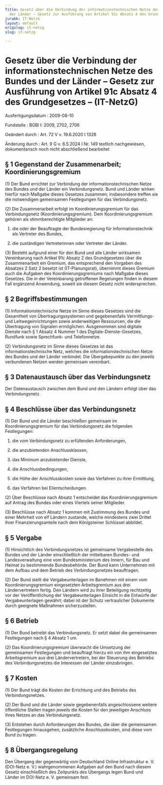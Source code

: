 ```yaml
---
Title: Gesetz über die Verbindung der informationstechnischen Netze des Bundes und
  der Länder – Gesetz zur Ausführung von Artikel 91c Absatz 4 des Grundgesetzes –
jurabk: IT-NetzG
layout: default
origslug: it-netzg
slug: it-netzg

---
```


# Gesetz über die Verbindung der informationstechnischen Netze des Bundes und der Länder – Gesetz zur Ausführung von Artikel 91c Absatz 4 des Grundgesetzes – (IT-NetzG)

Ausfertigungsdatum
:   2009-08-10

Fundstelle
:   BGBl I: 2009, 2702, 2706

Geändert durch
:   Art. 72 V v. 19.6.2020 I 1328

Änderung durch
:   Art. 9 G v. 6.5.2024 I Nr. 149 textlich nachgewiesen, dokumentarisch noch nicht abschließend bearbeitet


## § 1 Gegenstand der Zusammenarbeit; Koordinierungsgremium

(1) Der Bund errichtet zur Verbindung der informationstechnischen Netze des Bundes und der Länder ein Verbindungsnetz. Bund und Länder wirken hierfür nach Maßgabe dieses Gesetzes zusammen; insbesondere treffen sie die notwendigen gemeinsamen Festlegungen für das Verbindungsnetz.

(2) Die Zusammenarbeit erfolgt im Koordinierungsgremium für das Verbindungsnetz (Koordinierungsgremium). Dem Koordinierungsgremium gehören als stimmberechtigte Mitglieder an:

1.  die oder der Beauftragte der Bundesregierung für Informationstechnik als Vertreter des Bundes,


2.  die zuständigen Vertreterinnen oder Vertreter der Länder.




(3) Besteht aufgrund einer für den Bund und alle Länder wirksamen Vereinbarung nach Artikel 91c Absatz 2 des Grundgesetzes über die Zusammenarbeit ein Gremium, das entsprechend den Vorgaben des Absatzes 2 Satz 2 besetzt ist (IT-Planungsrat), übernimmt dieses Gremium auch die Aufgaben des Koordinierungsgremiums nach Maßgabe dieses Gesetzes. Die in der Vereinbarung getroffenen Regelungen finden in diesem Fall ergänzend Anwendung, soweit sie diesem Gesetz nicht widersprechen.


## § 2 Begriffsbestimmungen

(1) Informationstechnische Netze im Sinne dieses Gesetzes sind die Gesamtheit von Übertragungssystemen und gegebenenfalls Vermittlungs- und Leitwegeinrichtungen sowie anderweitigen Ressourcen, die die Übertragung von Signalen ermöglichen. Ausgenommen sind digitale Dienste nach § 1 Absatz 4 Nummer 1 des Digitale-Dienste-Gesetzes, Rundfunk sowie Sprechfunk- und Telefonnetze.

(2) Verbindungsnetz im Sinne dieses Gesetzes ist das informationstechnische Netz, welches die informationstechnischen Netze des Bundes und der Länder verbindet. Die Übergabepunkte zu den jeweils verbundenen Netzen werden gemeinsam vereinbart.


## § 3 Datenaustausch über das Verbindungsnetz

Der Datenaustausch zwischen dem Bund und den Ländern erfolgt über das Verbindungsnetz.


## § 4 Beschlüsse über das Verbindungsnetz

(1) Der Bund und die Länder beschließen gemeinsam im Koordinierungsgremium für das Verbindungsnetz die folgenden Festlegungen:

1.  die vom Verbindungsnetz zu erfüllenden Anforderungen,


2.  die anzubietenden Anschlussklassen,


3.  das Minimum anzubietender Dienste,


4.  die Anschlussbedingungen,


5.  die Höhe der Anschlusskosten sowie das Verfahren zu ihrer Ermittlung,


6.  das Verfahren bei Eilentscheidungen.




(2) Über Beschlüsse nach Absatz 1 entscheidet das Koordinierungsgremium auf Antrag des Bundes oder eines Viertels seiner Mitglieder.

(3) Beschlüsse nach Absatz 1 kommen mit Zustimmung des Bundes und einer Mehrheit von elf Ländern zustande, welche mindestens zwei Drittel ihrer Finanzierungsanteile nach dem Königsteiner Schlüssel abbildet.


## § 5 Vergabe

(1) Hinsichtlich des Verbindungsnetzes ist gemeinsame Vergabestelle des Bundes und der Länder einschließlich der mittelbaren Bundes- und Landesverwaltung eine vom Bundesministerium des Innern, für Bau und Heimat zu bestimmende Bundesbehörde. Der Bund kann Unternehmen mit dem Aufbau und dem Betrieb des Verbindungsnetzes beauftragen.

(2) Der Bund stellt die Vergabeunterlagen im Benehmen mit einem vom Koordinierungsgremium eingesetzten Arbeitsgremium aus drei Ländervertretern fertig. Den Ländern wird zu ihrer Beteiligung rechtzeitig vor der Veröffentlichung der Vergabeunterlagen Einsicht in die Entwürfe der Vergabeunterlagen gewährt; dabei ist der Schutz vertraulicher Dokumente durch geeignete Maßnahmen sicherzustellen.


## § 6 Betrieb

(1) Der Bund betreibt das Verbindungsnetz. Er setzt dabei die gemeinsamen Festlegungen nach § 4 Absatz 1 um.

(2) Das Koordinierungsgremium überwacht die Umsetzung der gemeinsamen Festlegungen und beauftragt hierzu ein von ihm eingesetztes Arbeitsgremium aus drei Ländervertretern, bei der Steuerung des Betriebs des Verbindungsnetzes die Interessen der Länder einzubringen.


## § 7 Kosten

(1) Der Bund trägt die Kosten der Errichtung und des Betriebs des Verbindungsnetzes.

(2) Der Bund und die Länder sowie gegebenenfalls angeschlossene weitere öffentliche Stellen tragen jeweils die Kosten für den jeweiligen Anschluss ihres Netzes an das Verbindungsnetz.

(3) Entstehen durch Anforderungen des Bundes, die über die gemeinsamen Festlegungen hinausgehen, zusätzliche Anschlusskosten, sind diese vom Bund zu tragen.


## § 8 Übergangsregelung

Den Übergang der gegenwärtig vom Deutschland Online Infrastruktur e. V. (DOI-Netz e. V.) wahrgenommenen Aufgaben auf den Bund nach diesem Gesetz einschließlich des Zeitpunkts des Übergangs legen Bund und Länder im DOI-Netz e. V. gemeinsam fest.

